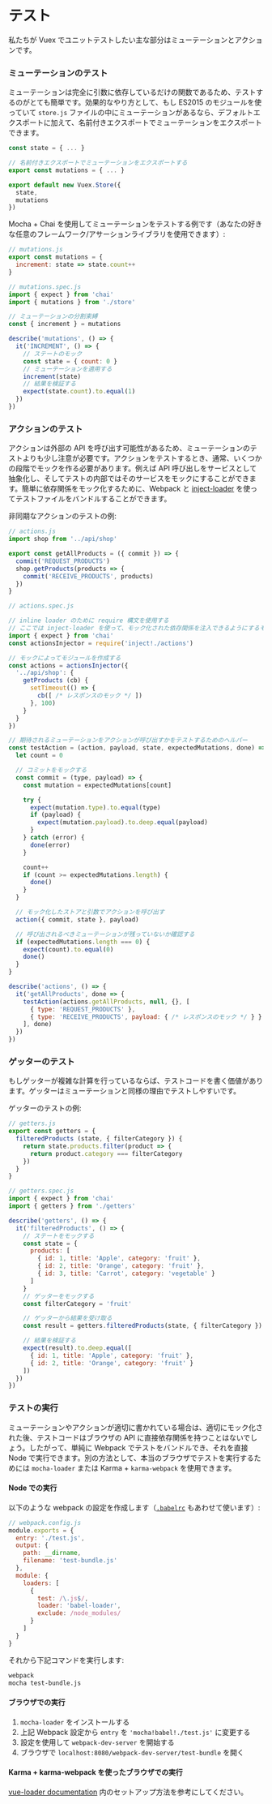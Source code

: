 # テスト

私たちが Vuex でユニットテストしたい主な部分はミューテーションとアクションです。

### ミューテーションのテスト

ミューテーションは完全に引数に依存しているだけの関数であるため、テストするのがとても簡単です。効果的なやり方として、もし ES2015 のモジュールを使っていて `store.js` ファイルの中にミューテーションがあるなら、デフォルトエクスポートに加えて、名前付きエクスポートでミューテーションをエクスポートできます。

``` js
const state = { ... }

// 名前付きエクスポートでミューテーションをエクスポートする
export const mutations = { ... }

export default new Vuex.Store({
  state,
  mutations
})
```

Mocha + Chai を使用してミューテーションをテストする例です（あなたの好きな任意のフレームワーク/アサーションライブラリを使用できます）:

``` js
// mutations.js
export const mutations = {
  increment: state => state.count++
}
```

``` js
// mutations.spec.js
import { expect } from 'chai'
import { mutations } from './store'

// ミューテーションの分割束縛
const { increment } = mutations

describe('mutations', () => {
  it('INCREMENT', () => {
    // ステートのモック
    const state = { count: 0 }
    // ミューテーションを適用する
    increment(state)
    // 結果を検証する
    expect(state.count).to.equal(1)
  })
})
```

### アクションのテスト
 
アクションは外部の API を呼び出す可能性があるため、ミューテーションのテストよりも少し注意が必要です。アクションをテストするとき、通常、いくつかの段階でモックを作る必要があります。例えば API 呼び出しをサービスとして抽象化し、そしてテストの内部ではそのサービスをモックにすることができます。簡単に依存関係をモック化するために、Webpack と [inject-loader](https://github.com/plasticine/inject-loader) を使ってテストファイルをバンドルすることができます。

非同期なアクションのテストの例:

``` js
// actions.js
import shop from '../api/shop'

export const getAllProducts = ({ commit }) => {
  commit('REQUEST_PRODUCTS')
  shop.getProducts(products => {
    commit('RECEIVE_PRODUCTS', products)
  })
}
```

``` js
// actions.spec.js

// inline loader のために require 構文を使用する
// ここでは inject-loader を使って、モック化された依存関係を注入できるようにするモジュールファクトリーを返す
import { expect } from 'chai'
const actionsInjector = require('inject!./actions')

// モックによってモジュールを作成する
const actions = actionsInjector({
  '../api/shop': {
    getProducts (cb) {
      setTimeout(() => {
        cb([ /* レスポンスのモック */ ])
      }, 100)
    }
  }
})

// 期待されるミューテーションをアクションが呼び出すかをテストするためのヘルパー
const testAction = (action, payload, state, expectedMutations, done) => {
  let count = 0

  // コミットをモックする
  const commit = (type, payload) => {
    const mutation = expectedMutations[count]

    try {
      expect(mutation.type).to.equal(type)
      if (payload) {
        expect(mutation.payload).to.deep.equal(payload)
      }
    } catch (error) {
      done(error)
    }

    count++
    if (count >= expectedMutations.length) {
      done()
    }
  }

  // モック化したストアと引数でアクションを呼び出す
  action({ commit, state }, payload)

  // 呼び出されるべきミューテーションが残っていないか確認する
  if (expectedMutations.length === 0) {
    expect(count).to.equal(0)
    done()
  }
}

describe('actions', () => {
  it('getAllProducts', done => {
    testAction(actions.getAllProducts, null, {}, [
      { type: 'REQUEST_PRODUCTS' },
      { type: 'RECEIVE_PRODUCTS', payload: { /* レスポンスのモック */ } }
    ], done)
  })
})
```

### ゲッターのテスト

もしゲッターが複雑な計算を行っているならば、テストコードを書く価値があります。ゲッターはミューテーションと同様の理由でテストしやすいです。

ゲッターのテストの例:

``` js
// getters.js
export const getters = {
  filteredProducts (state, { filterCategory }) {
    return state.products.filter(product => {
      return product.category === filterCategory
    })
  }
}
```

``` js
// getters.spec.js
import { expect } from 'chai'
import { getters } from './getters'

describe('getters', () => {
  it('filteredProducts', () => {
    // ステートをモックする
    const state = {
      products: [
        { id: 1, title: 'Apple', category: 'fruit' },
        { id: 2, title: 'Orange', category: 'fruit' },
        { id: 3, title: 'Carrot', category: 'vegetable' }
      ]
    }
    // ゲッターをモックする
    const filterCategory = 'fruit'

    // ゲッターから結果を受け取る
    const result = getters.filteredProducts(state, { filterCategory })

    // 結果を検証する
    expect(result).to.deep.equal([
      { id: 1, title: 'Apple', category: 'fruit' },
      { id: 2, title: 'Orange', category: 'fruit' }
    ])
  })
})
```

### テストの実行

ミューテーションやアクションが適切に書かれている場合は、適切にモック化された後、テストコードはブラウザの API に直接依存関係を持つことはないでしょう。したがって、単純に Webpack でテストをバンドルでき、それを直接 Node で実行できます。別の方法として、本当のブラウザでテストを実行するためには `mocha-loader` または Karma + `karma-webpack` を使用できます。

#### Node での実行

以下のような webpack の設定を作成します（[`.babelrc`](https://babeljs.io/docs/usage/babelrc/) もあわせて使います）:

``` js
// webpack.config.js
module.exports = {
  entry: './test.js',
  output: {
    path: __dirname,
    filename: 'test-bundle.js'
  },
  module: {
    loaders: [
      {
        test: /\.js$/,
        loader: 'babel-loader',
        exclude: /node_modules/
      }
    ]
  }
}
```

それから下記コマンドを実行します:

``` bash
webpack
mocha test-bundle.js
```

#### ブラウザでの実行

1. `mocha-loader` をインストールする
2. 上記 Webpack 設定から `entry` を `'mocha!babel!./test.js'` に変更する
3. 設定を使用して `webpack-dev-server` を開始する
4. ブラウザで `localhost:8080/webpack-dev-server/test-bundle` を開く 

#### Karma + karma-webpack を使ったブラウザでの実行

[vue-loader documentation](http://vue-loader.vuejs.org/en/workflow/testing.html) 内のセットアップ方法を参考にしてください。
